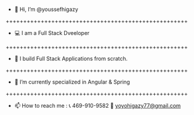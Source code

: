 - 👋 Hi, I’m @youssefhigazy

++++++++++++++++++++++++++++++++++++++++++++++++++++

- 💻 I am a Full Stack Dveeloper

++++++++++++++++++++++++++++++++++++++++++++++++++++

- 👀 I build Full Stack Applications from scratch.

++++++++++++++++++++++++++++++++++++++++++++++++++++

- 🌱 I’m currently specialized in Angular & Spring

++++++++++++++++++++++++++++++++++++++++++++++++++++

- 📫 How to reach me :
      📞 469-910-9582
      📧 yoyohigazy77@gmail.com
